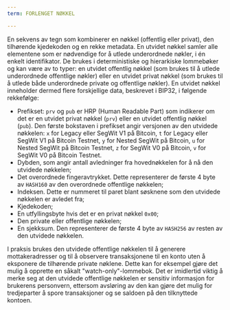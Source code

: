 ```yaml
---
term: FORLENGET NØKKEL

---
```

En sekvens av tegn som kombinerer en nøkkel (offentlig eller privat), den tilhørende kjedekoden og en rekke metadata. En utvidet nøkkel samler alle elementene som er nødvendige for å utlede underordnede nøkler, i én enkelt identifikator. De brukes i deterministiske og hierarkiske lommebøker og kan være av to typer: en utvidet offentlig nøkkel (som brukes til å utlede underordnede offentlige nøkler) eller en utvidet privat nøkkel (som brukes til å utlede både underordnede private og offentlige nøkler). En utvidet nøkkel inneholder dermed flere forskjellige data, beskrevet i BIP32, i følgende rekkefølge:


- Prefikset: `prv` og `pub` er HRP (Human Readable Part) som indikerer om det er en utvidet privat nøkkel (`prv`) eller en utvidet offentlig nøkkel (`pub`). Den første bokstaven i prefikset angir versjonen av den utvidede nøkkelen: `x` for Legacy eller SegWit V1 på Bitcoin, `t` for Legacy eller SegWit V1 på Bitcoin Testnet, `y` for Nested SegWit på Bitcoin, `u` for Nested SegWit på Bitcoin Testnet, `z` for SegWit V0 på Bitcoin, `v` for SegWit V0 på Bitcoin Testnet.
- Dybden, som angir antall avledninger fra hovednøkkelen for å nå den utvidede nøkkelen;
- Det overordnede fingeravtrykket. Dette representerer de første 4 byte av `HASH160` av den overordnede offentlige nøkkelen;
- Indeksen. Dette er nummeret til paret blant søsknene som den utvidede nøkkelen er avledet fra;
- Kjedekoden;
- En utfyllingsbyte hvis det er en privat nøkkel `0x00`;
- Den private eller offentlige nøkkelen;
- En sjekksum. Den representerer de første 4 byte av `HASH256` av resten av den utvidede nøkkelen.

I praksis brukes den utvidede offentlige nøkkelen til å generere mottakeradresser og til å observere transaksjonene til en konto uten å eksponere de tilhørende private nøklene. Dette kan for eksempel gjøre det mulig å opprette en såkalt "watch-only"-lommebok. Det er imidlertid viktig å merke seg at den utvidede offentlige nøkkelen er sensitiv informasjon for brukerens personvern, ettersom avsløring av den kan gjøre det mulig for tredjeparter å spore transaksjoner og se saldoen på den tilknyttede kontoen.
